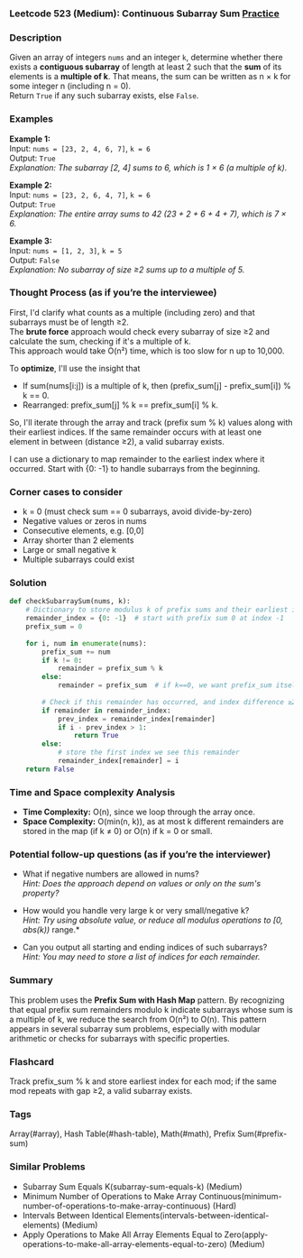 ### Leetcode 523 (Medium): Continuous Subarray Sum [Practice](https://leetcode.com/problems/continuous-subarray-sum)

### Description  
Given an array of integers `nums` and an integer `k`, determine whether there exists a **contiguous subarray** of length at least 2 such that the **sum** of its elements is a **multiple of k**. That means, the sum can be written as n × k for some integer n (including n = 0).  
Return `True` if any such subarray exists, else `False`.

### Examples  

**Example 1:**  
Input: `nums = [23, 2, 4, 6, 7]`, `k = 6`  
Output: `True`  
*Explanation: The subarray [2, 4] sums to 6, which is 1 × 6 (a multiple of k).*

**Example 2:**  
Input: `nums = [23, 2, 6, 4, 7]`, `k = 6`  
Output: `True`  
*Explanation: The entire array sums to 42 (23 + 2 + 6 + 4 + 7), which is 7 × 6.*

**Example 3:**  
Input: `nums = [1, 2, 3]`, `k = 5`  
Output: `False`  
*Explanation: No subarray of size ≥2 sums up to a multiple of 5.*

### Thought Process (as if you’re the interviewee)  
First, I'd clarify what counts as a multiple (including zero) and that subarrays must be of length ≥2.  
The **brute force** approach would check every subarray of size ≥2 and calculate the sum, checking if it's a multiple of k.  
This approach would take O(n²) time, which is too slow for n up to 10,000.

To **optimize**, I'll use the insight that  
- If sum(nums[i:j]) is a multiple of k, then (prefix_sum[j] - prefix_sum[i]) % k == 0.
- Rearranged: prefix_sum[j] % k == prefix_sum[i] % k.

So, I'll iterate through the array and track (prefix sum % k) values along with their earliest indices. If the same remainder occurs with at least one element in between (distance ≥2), a valid subarray exists.

I can use a dictionary to map remainder to the earliest index where it occurred. Start with {0: -1} to handle subarrays from the beginning.

### Corner cases to consider  
- k = 0 (must check sum == 0 subarrays, avoid divide-by-zero)
- Negative values or zeros in nums
- Consecutive elements, e.g. [0,0]
- Array shorter than 2 elements
- Large or small negative k  
- Multiple subarrays could exist

### Solution

```python
def checkSubarraySum(nums, k):
    # Dictionary to store modulus k of prefix sums and their earliest indexes
    remainder_index = {0: -1}  # start with prefix sum 0 at index -1
    prefix_sum = 0
    
    for i, num in enumerate(nums):
        prefix_sum += num
        if k != 0:
            remainder = prefix_sum % k
        else:
            remainder = prefix_sum  # if k==0, we want prefix_sum itself
        
        # Check if this remainder has occurred, and index difference ≥2
        if remainder in remainder_index:
            prev_index = remainder_index[remainder]
            if i - prev_index > 1:
                return True
        else:
            # store the first index we see this remainder
            remainder_index[remainder] = i
    return False
```

### Time and Space complexity Analysis  

- **Time Complexity:** O(n), since we loop through the array once.
- **Space Complexity:** O(min(n, k)), as at most k different remainders are stored in the map (if k ≠ 0) or O(n) if k = 0 or small.

### Potential follow-up questions (as if you’re the interviewer)  

- What if negative numbers are allowed in nums?  
  *Hint: Does the approach depend on values or only on the sum's property?*

- How would you handle very large k or very small/negative k?  
  *Hint: Try using absolute value, or reduce all modulus operations to [0, abs(k))* range.*

- Can you output all starting and ending indices of such subarrays?  
  *Hint: You may need to store a list of indices for each remainder.*

### Summary
This problem uses the **Prefix Sum with Hash Map** pattern. By recognizing that equal prefix sum remainders modulo k indicate subarrays whose sum is a multiple of k, we reduce the search from O(n²) to O(n). This pattern appears in several subarray sum problems, especially with modular arithmetic or checks for subarrays with specific properties.


### Flashcard
Track prefix_sum % k and store earliest index for each mod; if the same mod repeats with gap ≥2, a valid subarray exists.

### Tags
Array(#array), Hash Table(#hash-table), Math(#math), Prefix Sum(#prefix-sum)

### Similar Problems
- Subarray Sum Equals K(subarray-sum-equals-k) (Medium)
- Minimum Number of Operations to Make Array Continuous(minimum-number-of-operations-to-make-array-continuous) (Hard)
- Intervals Between Identical Elements(intervals-between-identical-elements) (Medium)
- Apply Operations to Make All Array Elements Equal to Zero(apply-operations-to-make-all-array-elements-equal-to-zero) (Medium)
